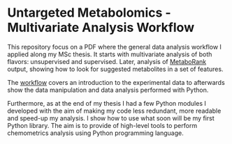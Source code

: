 # Untargeted Metabolomics - Multivariate Analysis Workflow

This repository focus on a PDF where the general data analysis workflow I applied along my MSc thesis. It starts with multivariate analysis of both flavors: unsupervised and supervised. Later,
analysis of [MetaboRank](https://pubmed.ncbi.nlm.nih.gov/29982278/) output, showing how to look for suggested metabolites in a set of features.

The [workflow](https://github.com/Christ14n97/MSc_Untarg_Metabo_Workflow/blob/master/Multivariate_Analysis_Metabolomics_Workflow.pdf) covers an introduction to the experimental data to afterwards show the data manipulation and data analysis performed with Python.

Furthermore, as at the end of my thesis I had a few Python modules I developed with the aim of making my code less redundant, more readable and speed-up my analysis. I show how to use what soon will be my first Python library. The aim is to provide of high-level tools to perform chemometrics analysis using Python programming language.
